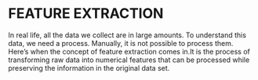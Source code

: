 # FEATURE EXTRACTION

In real life, all the data we collect are in large amounts. To understand this data, we need a process. Manually, it is not possible to process them. Here’s when the concept of feature extraction comes in.It is the process of transforming raw data into numerical features that can be processed while preserving the information in the original data set.
